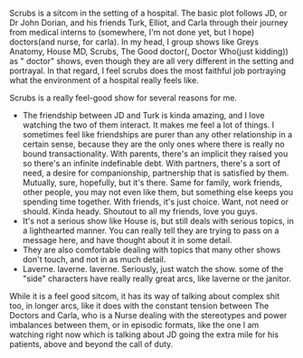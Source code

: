 Scrubs is a sitcom in the setting of a hospital. The basic plot follows JD, or Dr John Dorian, and his friends Turk, Elliot, and Carla through their journey from medical interns to (somewhere, I'm not done yet, but I hope) doctors(and nurse, for carla). In my head, I group shows like Greys Anatomy, House MD, Scrubs, The Good doctor(, Doctor Who(just kidding)) as " doctor" shows, even though they are all very different in the setting and portrayal. In that regard, I feel scrubs does the most faithful job portraying what the environment of a hospital really feels like. 

Scrubs is a really feel-good show for several reasons for me. 

* The friendship between JD and Turk is kinda amazing, and I love watching the two of them interact. It makes me feel a lot of things. I sometimes feel like friendships are purer than any other relationship in a certain sense, because they are the only ones where there is really no bound transactionality. With parents, there's an implicit they raised you so there's an infinite indefinable debt. With partners, there's a sort of need, a desire for companionship, partnership that is satisfied by them. Mutually, sure, hopefully, but it's there. Same for family, work friends, other people, you may not even like them, but something else keeps you spending time together. With friends, it's just choice. Want, not need or should. Kinda heady. Shoutout to all my friends, love you guys.
* It's not a serious show like House is, but still deals with serious topics, in a lighthearted manner. You can really tell they are trying to pass on a message here, and have thought about it in some detail.
* They are also comfortable dealing with topics that many other shows don't touch, and not in as much detail.
* Laverne. laverne. laverne. Seriously, just watch the show. some of the "side" characters have really really great arcs, like laverne or the janitor.

While it is a feel good sitcom, it has its way of talking about complex shit too, in longer arcs, like it does with the constant tension between The Doctors and Carla, who is a Nurse dealing with the stereotypes and power imbalances between them, or in episodic formats, like the one I am watching right now which is talking about JD going the extra mile for his patients, above and beyond the call of duty. 
